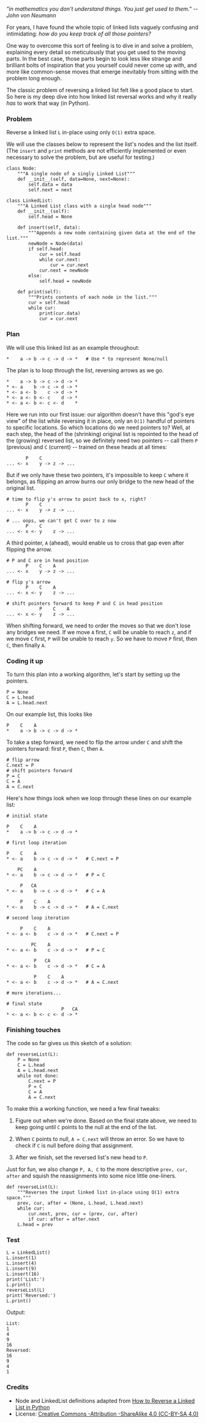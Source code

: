 *"in mathematics you don't understand things. You just get used to them." -- John von Neumann*

For years, I have found the whole topic of linked lists vaguely confusing and intimidating: *how do you keep track of all those pointers?*

One way to overcome this sort of feeling is to dive in and solve a problem, explaining every detail so meticulously that you get used to the moving parts. In the best case, those parts begin to look less like strange and brilliant bolts of inspiration that you yourself could never come up with, and more like common-sense moves that emerge inevitably from sitting with the problem long enough.

The classic problem of reversing a linked list felt like a good place to start. So here is my deep dive into how linked list reversal works and why it really *has* to work that way (in Python).

### Problem
Reverse a linked list `L` in-place using only `O(1)` extra space.

We will use the classes below to represent the list's nodes and the list itself. (The `insert` and `print` methods are not efficiently implemented or even necessary to solve the problem, but are useful for testing.)
```
class Node:
    """A single node of a singly Linked List"""
    def __init__(self, data=None, next=None): 
        self.data = data
        self.next = next

class LinkedList:
    """A Linked List class with a single head node"""
    def __init__(self):  
        self.head = None
    
    def insert(self, data):
        """Appends a new node containing given data at the end of the list."""
        newNode = Node(data)
        if self.head:
            cur = self.head
            while cur.next:
                cur = cur.next
            cur.next = newNode
        else:
            self.head = newNode
  
    def print(self):
        """Prints contents of each node in the list."""
        cur = self.head
        while cur:
            print(cur.data)
            cur = cur.next
```

### Plan

We will use this linked list as an example throughout:
```
*    a -> b -> c -> d -> *   # Use * to represent None/null
```
The plan is to loop through the list, reversing arrows as we go.
```
*    a -> b -> c -> d -> *
* <- a    b -> c -> d -> *
* <- a <- b    c -> d -> *
* <- a <- b <- c    d -> *
* <- a <- b <- c <- d    *
```
Here we run into our first issue: our algorithm doesn't have this "god's eye view" of the list while reversing it in place, only an `O(1)` handful of pointers to specific locations. So which locations do we need pointers to? Well, at each step, the head of the (shrinking) original list is repointed to the head of the (growing) reversed list, so we definitely need two pointers -- call them `P` (previous) and `C` (current) -- trained on these heads at all times:
```
       P    C
... <- x    y -> z -> ...
```
But if we only have these two pointers, it's impossible to keep `C` where it belongs, as flipping an arrow burns our only bridge to the new head of the original list.
```
# time to flip y's arrow to point back to x, right?
       P    C
... <- x    y -> z -> ...

# ... oops, we can't get C over to z now
       P    C
... <- x <- y    z -> ...
```
A third pointer, `A` (ahead), would enable us to cross that gap even after flipping the arrow.
```
# P and C are in head position
       P    C    A
... <- x    y -> z -> ...

# flip y's arrow
       P    C    A
... <- x <- y    z -> ...

# shift pointers forward to keep P and C in head position
            P    C    A
... <- x <- y    z -> ...
```
When shifting forward, we need to order the moves so that we don't lose any bridges we need. If we move `A` first, `C` will be unable to reach `z`, and if we move `C` first, `P` will be unable to reach `y`. So we have to move `P` first, then `C`, then finally `A`.

### Coding it up

To turn this plan into a working algorithm, let's start by setting up the pointers.
```
P = None
C = L.head
A = L.head.next
```
On our example list, this looks like
```
P    C    A                
*    a -> b -> c -> d -> *
```
To take a step forward, we need to flip the arrow under `C` and shift the pointers forward: first `P`, then `C`, then `A`.
```
# flip arrow
C.next = P
# shift pointers forward
P = C
C = A
A = C.next
```
Here's how things look when we loop through these lines on our example list:
```
# initial state

P    C    A            
*    a -> b -> c -> d -> *

# first loop iteration

P    C    A
* <- a    b -> c -> d -> *   # C.next = P

    PC    A
* <- a    b -> c -> d -> *   # P = C

     P   CA
* <- a    b -> c -> d -> *   # C = A

     P    C    A
* <- a    b -> c -> d -> *   # A = C.next

# second loop iteration

     P    C    A
* <- a <- b    c -> d -> *   # C.next = P

         PC    A
* <- a <- b    c -> d -> *   # P = C

          P   CA
* <- a <- b    c -> d -> *   # C = A

          P    C    A
* <- a <- b    c -> d -> *   # A = C.next

# more iterations...

# final state
                    P   CA
* <- a <- b <- c <- d -> *
```

### Finishing touches

The code so far gives us this sketch of a solution:

```
def reverseList(L):
    P = None
    C = L.head
    A = L.head.next
    while not done:
        C.next = P
        P = C
        C = A
        A = C.next
```

To make this a working function, we need a few final tweaks:

1. Figure out when we're done. Based on the final state above, we need to keep going until `C` points to the null at the end of the list.

2. When `C` points to null, `A = C.next` will throw an error. So we have to check if `C` is null before doing that assignment.

3. After we finish, set the reversed list's new head to `P`.

Just for fun, we also change `P, A, C` to the more descriptive `prev, cur, after` and squish the reassignments into some nice little one-liners.

```
def reverseList(L):
    """Reverses the input linked list in-place using O(1) extra space."""
    prev, cur, after = (None, L.head, L.head.next)
    while cur:
        cur.next, prev, cur = (prev, cur, after)
        if cur: after = after.next
    L.head = prev
```

### Test

```
L = LinkedList()
L.insert(1)
L.insert(4)
L.insert(9)
L.insert(16)
print('List:')
L.print()
reverseList(L)
print('Reversed:')
L.print()
```

Output:
```
List:
1
4
9
16
Reversed:
16
9
4
1
```

### Credits
- Node and LinkedList definitions adapted from [How to Reverse a Linked List in Python](https://www.educative.io/edpresso/how-to-reverse-a-linked-list-in-python)
- License: [Creative Commons -Attribution -ShareAlike 4.0 (CC-BY-SA 4.0)](https://creativecommons.org/licenses/by-sa/4.0/)


